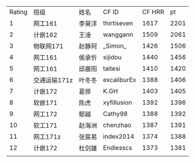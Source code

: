 <table>
  <tr>
    <td>Rating</td>
    <td>班级</td>
    <td>姓名</td>
    <td>CF ID</td>
    <td>CF HRR</td>
    <td>pt</td>
  </tr>
  <tr>
    <td>1</td>
    <td>网工161</td>
    <td>李昊洋</td>
    <td>thirtiseven</td>
    <td>1617</td>
    <td>2201</td>
  </tr>
  <tr>
    <td>2</td>
    <td>计嵌162</td>
    <td>王淦</td>
    <td>wanggann</td>
    <td>1509</td>
    <td>2061</td>
  </tr>
  <tr>
    <td>3</td>
    <td>物联网171</td>
    <td>赵静珂 </td>
    <td>_Simon_</td>
    <td>1426</td>
    <td>1506</td>
  </tr>
  <tr>
    <td>4</td>
    <td>网工161</td>
    <td>侯承忻</td>
    <td>sijidou</td>
    <td>1440</td>
    <td>1456</td>
  </tr>
  <tr>
    <td>5</td>
    <td>网工161</td>
    <td>邱晨阳</td>
    <td>taitesi</td>
    <td>1410</td>
    <td>1420</td>
  </tr>
  <tr>
    <td>6</td>
    <td>交通运输171z</td>
    <td>叶冬冬</td>
    <td>excaliburEx</td>
    <td>1388</td>
    <td>1406</td>
  </tr>
  <tr>
    <td>7</td>
    <td>计嵌172</td>
    <td>葛骅</td>
    <td>K.GH</td>
    <td>1403</td>
    <td>1405</td>
  </tr>
  <tr>
    <td>8</td>
    <td>软嵌171</td>
    <td>陈虎</td>
    <td>xyfillusion</td>
    <td>1392</td>
    <td>1396</td>
  </tr>
  <tr>
    <td>9</td>
    <td>网工172</td>
    <td>郁越</td>
    <td>Cathy98</td>
    <td>1388</td>
    <td>1392</td>
  </tr>
  <tr>
    <td>10</td>
    <td>软工171</td>
    <td>赵海洲</td>
    <td>chenzhao</td>
    <td>1387</td>
    <td>1391</td>
  </tr>
  <tr>
    <td>11</td>
    <td>网工171z</td>
    <td>张宸易</td>
    <td>index2014</td>
    <td>1374</td>
    <td>1388</td>
  </tr>
  <tr>
    <td>12</td>
    <td>计嵌172</td>
    <td>杜剑雄</td>
    <td>Endlesscs</td>
    <td>1373</td>
    <td>1381</td>
  </tr>
  <tr>
    <td></td>
  </tr>
</table>
